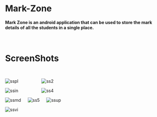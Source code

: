 # Mark-Zone

#### Mark Zone is an android application that can be used to store the mark details of all the students in a single place.
<p>&nbsp;</p>

# ScreenShots
<p>&nbsp;</p>

![sspl](https://user-images.githubusercontent.com/68753421/129798340-010ade51-aebd-4771-9920-4c96748ada6e.png) &emsp; &emsp; &emsp; &emsp;
![ss2](https://user-images.githubusercontent.com/68753421/129791842-d3cb46d5-d967-401f-a41f-78389115f1ce.png)  


![ssin](https://user-images.githubusercontent.com/68753421/129862026-ae6cfa34-3469-4e70-a66e-9374e3093b1e.png) &emsp; &emsp; &emsp; &emsp;
![ss4](https://user-images.githubusercontent.com/68753421/129862057-55f7c500-0e52-443a-90cb-262e06492cc1.png)








![ssmd](https://user-images.githubusercontent.com/68753421/129798377-3b03ba70-48bc-4926-a8cf-ac7e97c8f248.png) &emsp;
![ss5](https://user-images.githubusercontent.com/68753421/129794795-fc932ffb-1740-43fd-bace-c9b995f290c8.png) &emsp;
![ssup](https://user-images.githubusercontent.com/68753421/129797448-3d423b02-c6ae-4dae-abb6-c442621090dc.png)



![ssvi](https://user-images.githubusercontent.com/68753421/129797911-1b8afc80-1762-46be-8deb-991a1e8274b9.png)&emsp;



























